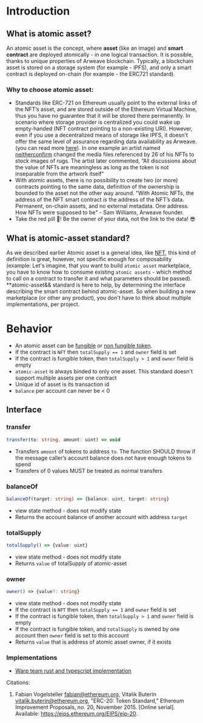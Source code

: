 # Introduction

## What is atomic asset?

An atomic asset is the concept, where **asset** (like an image) and **smart contract** are deployed atomically - in one logical transaction.
It is possible, thanks to unique properties of Arweave blockchain. Typically, a blockchain asset is stored on a storage system (for example - IPFS), and only a smart contract is deployed on-chain (for example - the ERC721 standard).

### Why to choose atomic asset:

- Standards like ERC-721 on Ethereum usually point to the external links of the NFT’s asset, and are stored outside of the Ethereum Virtual Machine, thus you have no guarantee that it will be stored there permanently. In scenario where storage provider is centralized you could wake up empty-handed (NFT contract pointing to a non-existing URI). However, even if you use a decentralized means of storage like IPFS, it doesn't offer the same level of assurance regarding data availability as Arweave. (you can read more [here](https://arweave.news/nfts-storage-arweave-vs-ipfs/)). In one example an artist named [neitherconfirm](https://twitter.com/neitherconfirm/status/1369285946198396928?s=20) changed the media files referenced by 26 of his NFTs to stock images of rugs. The artist later commented, “All discussions about the value of NFTs are meaningless as long as the token is not inseparable from the artwork itself"
- With atomic assets, there is no possibility to create two (or more) contracts pointing to the same data, definition of the ownership is bounded to the asset not the other way around. "With Atomic NFTs, the address of the NFT smart contract _is_ the address of the NFT’s data. Permanent, on-chain assets, and no external metadata. One address. How NFTs were supposed to be" - Sam Williams, Arweave founder.
- Take the red pill 💊! Be the owner of your data, not the link to the data! 😎

## What is atomic-asset standard?

As we described earlier Atomic asset is a general idea, like [NFT](https://en.wikipedia.org/wiki/Non-fungible_token), this kind of definition is great, however, not specific enough for composability (example: Let's imagine, that you want to build `atomic asset` marketplace, you have to know how to consume existing `atomic assets` - which method to call on a contract to transfer it and what parameters should be passed).
\*\*atomic-asset&& standard is here to help, by determining the interface describing the smart contract behind atomic-asset. So when building a new marketplace (or other any product), you don't have to think about multiple implementations, per project.

# Behavior

- An atomic asset can be [fungible](https://www.blockchain-council.org/blockchain/a-quick-guide-to-fungible-vs-non-fungible-tokens/) or [non fungible token](https://en.wikipedia.org/wiki/Non-fungible_token).
- If the contract is `NFT` then `totalSupply == 1` and `owner` field is set
- If the contract is fungible token, then `totalSupply > 1` and `owner` field is empty
- `atomic-asset` is always binded to only one asset. This standard doesn't support multiple assets per one contract
- Unique id of asset is its transaction id
- `balance` per account can never be < 0


## Interface

### transfer

```ts
transfer(to: string, amount: uint) => void
```

- Transfers `amount` of tokens to address `to`. The function SHOULD throw if the message caller’s account balance does not have enough tokens to spend
- Transfers of 0 values MUST be treated as normal transfers

### balanceOf

```ts
balanceOf(target: string) => {balance: uint, target: string}
```

- view state method - does not modify state
- Returns the account balance of another account with address `target`

### totalSupply

```ts
totalSupply() => {value: uint}
```

- view state method - does not modify state
- Returns `value` of totalSupply of atomic-asset

### owner

```ts
owner() => {value?: string}
```

- view state method - does not modify state
- If the contract is `NFT` then `totalSupply == 1` and `owner` field is set
- If the contract is fungible token, then `totalSupply > 1` and `owner` field is empty
- If the contract is fungible token, and `totalSupply` is owned by one account then `owner` field is set to this account
- Returns `value` that is address of atomic asset owner, if it exists

### Implementations

- [Warp team rust and typescript implementation](./atomic-asset-impl.md)

Citations:

1. Fabian Vogelsteller <fabian@ethereum.org>, Vitalik Buterin <vitalik.buterin@ethereum.org>, "ERC-20: Token Standard," Ethereum Improvement Proposals, no. 20, November 2015. [Online serial]. Available: https://eips.ethereum.org/EIPS/eip-20.
